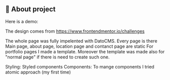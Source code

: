 ## 🚀 About project

Here is a demo: 

The design comes from https://www.frontendmentor.io/challenges

The whole page was fully impelented with DatoCMS. Every page is there
Main page, about page, location page and contanct page are static 
For portfolio pages I made a template. Moreover the template was made also for "normal page" if there is need to create such one.

Styling: Styled components 
Components: To mange components I tried atomic approach (my first time)

